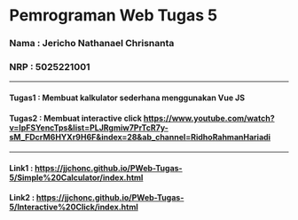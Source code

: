 # Pemrograman Web Tugas 5
### Nama : Jericho Nathanael Chrisnanta
### NRP  : 5025221001

---
#### Tugas1 : Membuat kalkulator sederhana menggunakan Vue JS
#### Tugas2 : Membuat interactive click https://www.youtube.com/watch?v=lpFSYencTps&list=PLJRgmiw7PrTcR7y-sM_FDcrM6HYXr9H6F&index=28&ab_channel=RidhoRahmanHariadi
---
#### Link1 : https://jjchonc.github.io/PWeb-Tugas-5/Simple%20Calculator/index.html
#### Link2 : https://jjchonc.github.io/PWeb-Tugas-5/Interactive%20Click/index.html
